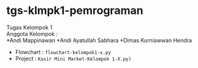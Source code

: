 # tgs-klmpk1-pemrograman
<div>Tugas  Kelompok 1 </div>
<div>Anggota Kelompok :</div>
*Andi Mappinawan 
*Andi Ayatullah Sabhara
*Dimas Kurniawwan Hendra

* Flowchart :  `flowchart-kelompok1-x.py`
* Project  : `Kasir Mini Market-Kelompok 1-X.py)`
